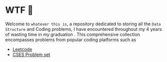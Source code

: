 # WTF 🗿
Welcome to `whatever this is`, a repository dedicated to storing all the `Data Structure` and Coding problems, I have encountered throughout my 4 years of wasting time in my graduation . This comprehensive collection encompasses problems from popular coding platforms such as

<ul>
  <li><a href="https://leetcode.com/problemset/all">Leetcode</a></li>
  <li><a href="https://cses.fi/problemset/">CSES Problem set</a></li>
</ul>

